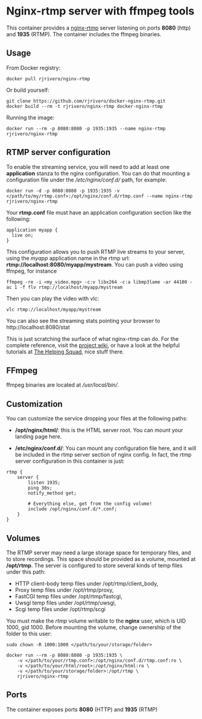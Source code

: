Nginx-rtmp server with ffmpeg tools
===================================

This container provides a [nginx-rtmp](https://github.com/arut/nginx-rtmp-module) server listening on ports **8080** (http) and **1935** (RTMP). The container includes the ffmpeg binaries.

Usage
-----

From Docker registry:

```
docker pull rjrivero/nginx-rtmp
```

Or build yourself:

```
git clone https://github.com/rjrivero/docker-nginx-rtmp.git
docker build --rm -t rjrivero/nginx-rtmp docker-nginx-rtmp
```

Running the image:

```
docker run --rm -p 8080:8080 -p 1935:1935 --name nginx-rtmp rjrivero/nginx-rtmp
```

RTMP server configuration
-------------------------

To enable the streaming service, you will need to add at least one **application** stanza to the nginx configuration. You can do that mounting a configuration file under the */etc/nginx/conf.d/* path, for example:

```
docker run -d -p 8080:8080 -p 1935:1935 -v </path/to/my/rtmp.conf>:/opt/nginx/conf.d/rtmp.conf --name nginx-rtmp rjrivero/nginx-rtmp
```

Your **rtmp.conf** file must have an application configuration section like the following:

```
application myapp {
  live on;
}
```

This configuration allows you to push RTMP live streams to your server, using the *myapp* application name in the rtmp url: **rtmp://localhost:8080/myapp/mystream**. You can push a video using ffmpeg, for instance

```
ffmpeg -re -i <my_video.mpg> -c:v libx264 -c:a libmp3lame -ar 44100 -ac 1 -f flv rtmp://localhost/myapp/mystream
```

Then you can play the video with vlc:

```
vlc rtmp://localhost/myapp/mystream
```

You can also see the streaming stats pointing your browser to http://localhost:8080/stat

This is just scratching the surface of what nginx-rtmp can do. For the complete reference, visit the [project wiki](https://github.com/arut/nginx-rtmp-module/wiki), or have a look at the helpful tutorials at [The Helping Squad](http://www.helping-squad.com/?s=nginx), nice stuff there.

FFmpeg
------

ffmpeg binaries are located at */usr/local/bin/*.

Customization
-------------

You can customize the service dropping your files at the following paths:

  - **/opt/nginx/html/**: this is the HTML server root. You can mount your landing page here.

  - **/etc/nginx/conf.d/**: You can mount any configuration file here, and it will be included in the rtmp server section of nginx config. In fact, the rtmp server configuration in this container is just:

```
rtmp {
    server {
        listen 1935;
        ping 30s;
        notify_method get;

        # Everything else, get from the config volume!
        include /opt/nginx/conf.d/*.conf;
    }
}
```

Volumes
-------

The RTMP server may need a large storage space for temporary files, and to store recordings. This space should be provided as a volume, mounted at **/opt/rtmp**. The server is configured to store several kinds of temp files under this path:

  - HTTP client-body temp files under /opt/rtmp/client_body,
  - Proxy temp files under /opt/rtmp/proxy,
  - FastCGI temp files under /opt/rtmp/fastcgi,
  - Uwsgi temp files under /opt/rtmp/uwsgi,
  - Scgi temp files under /opt/rtmp/scgi

You must make the *rtmp* volume writable to the **nginx** user, which is UID 1000, gid 1000. Before mounting the volume, change ownership of the folder to this user:

```
sudo chown -R 1000:1000 </path/to/your/storage/folder>

docker run --rm -p 8080:8080 -p 1935:1935 \
    -v </path/to/your/rtmp.conf>:/opt/nginx/conf.d/rtmp.conf:ro \
    -v </path/to/your/html/root>:/opt/nginx/html:ro \
    -v </path/to/your/storage/folder>:/opt/rtmp \
    rjrivero/nginx-rtmp
```

Ports
-----

The container exposes ports **8080** (HTTP) and **1935** (RTMP)
